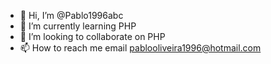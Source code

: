 - 👋 Hi, I’m @Pablo1996abc
- 🌱 I’m currently learning PHP
- 💞️ I’m looking to collaborate on PHP
- 📫 How to reach me email pablooliveira1996@hotmail.com

<!---
Pablo1996abc/Pablo1996abc is a ✨ special ✨ repository because its `README.md` (this file) appears on your GitHub profile.
You can click the Preview link to take a look at your changes.
--->
